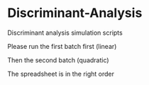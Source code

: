 # Discriminant-Analysis
Discriminant analysis simulation scripts

Please run the first batch first (linear)


Then the second batch (quadratic)


The spreadsheet is in the right order
